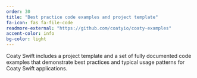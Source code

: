 ```yaml
---
order: 30
title: "Best practice code examples and project template"
fa-icon: fas fa-file-code
readmore-external: "https://github.com/coatyio/coaty-examples"
accent-color: info
bg-color: light
---
```


Coaty Swift includes a project template and a set of fully documented code
examples that demonstrate best practices and typical usage patterns for Coaty
Swift applications.
